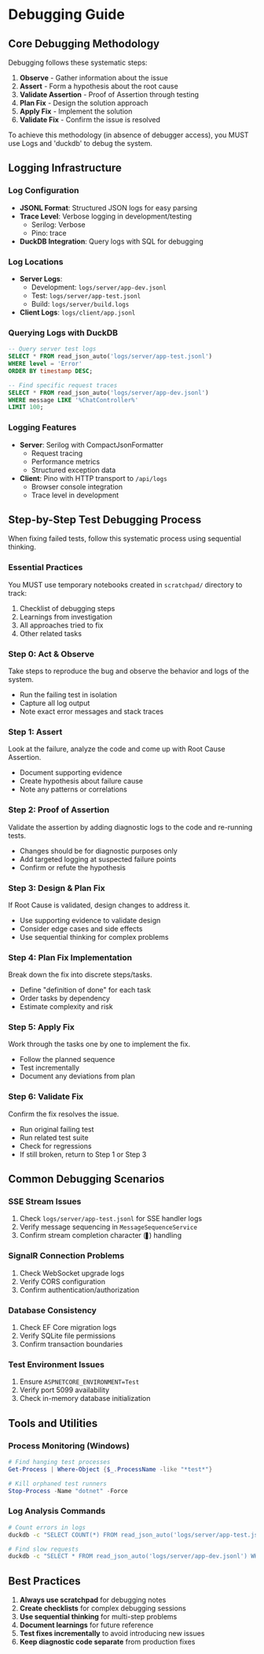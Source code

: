 # Debugging Guide

## Core Debugging Methodology

Debugging follows these systematic steps:

1. **Observe** - Gather information about the issue
2. **Assert** - Form a hypothesis about the root cause
3. **Validate Assertion** - Proof of Assertion through testing
4. **Plan Fix** - Design the solution approach
5. **Apply Fix** - Implement the solution
6. **Validate Fix** - Confirm the issue is resolved

To achieve this methodology (in absence of debugger access), you MUST use Logs and 'duckdb' to debug the system.

## Logging Infrastructure

### Log Configuration
- **JSONL Format**: Structured JSON logs for easy parsing
- **Trace Level**: Verbose logging in development/testing
  - Serilog: Verbose
  - Pino: trace
- **DuckDB Integration**: Query logs with SQL for debugging

### Log Locations
- **Server Logs**:
  - Development: `logs/server/app-dev.jsonl`
  - Test: `logs/server/app-test.jsonl`
  - Build: `logs/server/build.logs`
- **Client Logs**: `logs/client/app.jsonl`

### Querying Logs with DuckDB
```sql
-- Query server test logs
SELECT * FROM read_json_auto('logs/server/app-test.jsonl')
WHERE level = 'Error'
ORDER BY timestamp DESC;

-- Find specific request traces
SELECT * FROM read_json_auto('logs/server/app-dev.jsonl')
WHERE message LIKE '%ChatController%'
LIMIT 100;
```

### Logging Features
- **Server**: Serilog with CompactJsonFormatter
  - Request tracing
  - Performance metrics
  - Structured exception data
- **Client**: Pino with HTTP transport to `/api/logs`
  - Browser console integration
  - Trace level in development

## Step-by-Step Test Debugging Process

When fixing failed tests, follow this systematic process using sequential thinking.

### Essential Practices
You MUST use temporary notebooks created in `scratchpad/` directory to track:
1. Checklist of debugging steps
2. Learnings from investigation
3. All approaches tried to fix
4. Other related tasks

### Step 0: Act & Observe
Take steps to reproduce the bug and observe the behavior and logs of the system.
- Run the failing test in isolation
- Capture all log output
- Note exact error messages and stack traces

### Step 1: Assert
Look at the failure, analyze the code and come up with Root Cause Assertion.
- Document supporting evidence
- Create hypothesis about failure cause
- Note any patterns or correlations

### Step 2: Proof of Assertion
Validate the assertion by adding diagnostic logs to the code and re-running tests.
- Changes should be for diagnostic purposes only
- Add targeted logging at suspected failure points
- Confirm or refute the hypothesis

### Step 3: Design & Plan Fix
If Root Cause is validated, design changes to address it.
- Use supporting evidence to validate design
- Consider edge cases and side effects
- Use sequential thinking for complex problems

### Step 4: Plan Fix Implementation
Break down the fix into discrete steps/tasks.
- Define "definition of done" for each task
- Order tasks by dependency
- Estimate complexity and risk

### Step 5: Apply Fix
Work through the tasks one by one to implement the fix.
- Follow the planned sequence
- Test incrementally
- Document any deviations from plan

### Step 6: Validate Fix
Confirm the fix resolves the issue.
- Run original failing test
- Run related test suite
- Check for regressions
- If still broken, return to Step 1 or Step 3

## Common Debugging Scenarios

### SSE Stream Issues
1. Check `logs/server/app-test.jsonl` for SSE handler logs
2. Verify message sequencing in `MessageSequenceService`
3. Confirm stream completion character (`▋`) handling

### SignalR Connection Problems
1. Check WebSocket upgrade logs
2. Verify CORS configuration
3. Confirm authentication/authorization

### Database Consistency
1. Check EF Core migration logs
2. Verify SQLite file permissions
3. Confirm transaction boundaries

### Test Environment Issues
1. Ensure `ASPNETCORE_ENVIRONMENT=Test`
2. Verify port 5099 availability
3. Check in-memory database initialization

## Tools and Utilities

### Process Monitoring (Windows)
```powershell
# Find hanging test processes
Get-Process | Where-Object {$_.ProcessName -like "*test*"}

# Kill orphaned test runners
Stop-Process -Name "dotnet" -Force
```

### Log Analysis Commands
```bash
# Count errors in logs
duckdb -c "SELECT COUNT(*) FROM read_json_auto('logs/server/app-test.jsonl') WHERE level = 'Error'"

# Find slow requests
duckdb -c "SELECT * FROM read_json_auto('logs/server/app-dev.jsonl') WHERE duration_ms > 1000"
```

## Best Practices

1. **Always use scratchpad** for debugging notes
2. **Create checklists** for complex debugging sessions
3. **Use sequential thinking** for multi-step problems
4. **Document learnings** for future reference
5. **Test fixes incrementally** to avoid introducing new issues
6. **Keep diagnostic code separate** from production fixes